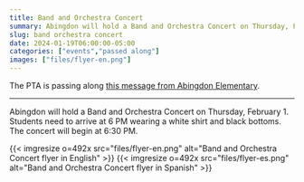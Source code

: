 ```yaml
--- 
title: Band and Orchestra Concert
summary: Abingdon will hold a Band and Orchestra Concert on Thursday, February 1.
slug: band orchestra concert
date: 2024-01-19T06:00:00-05:00
categories: ["events","passed along"]
images: ["files/flyer-en.png"]
---
```


The PTA is passing along [this message from Abingdon Elementary](https://abingdon.apsva.us/post/band-and-orchestra-concert/).

---

Abingdon will hold a Band and Orchestra Concert on Thursday, February 1. Students need to arrive at 6 PM wearing a white shirt and black bottoms. The concert will begin at 6:30 PM.

{{< imgresize o=492x src="files/flyer-en.png" alt="Band and Orchestra Concert flyer in English" >}}
{{< imgresize o=492x src="files/flyer-es.png" alt="Band and Orchestra Concert flyer in Spanish" >}}